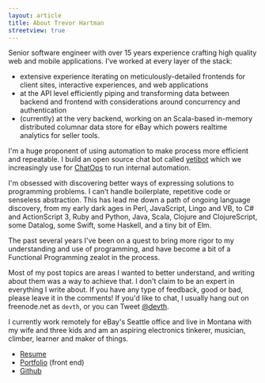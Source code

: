 ```yaml
---
layout: article
title: About Trevor Hartman
streetview: true
---
```


Senior software engineer with over 15 years experience crafting high quality web
and mobile applications. I've worked at every layer of the stack:

- extensive experience iterating on meticulously-detailed frontends for client
  sites, interactive experiences, and web applications
- at the API level efficiently piping and transforming data between backend and
  frontend with considerations around concurrency and authentication
- (currently) at the very backend, working on an Scala-based in-memory
  distributed columnar data store for eBay which powers realtime analytics for
  seller tools.

I'm a huge proponent of using automation to make process more efficient and
repeatable. I build an open source chat bot called
[yetibot](https://github.com/devth/yetibot) which we increasingly use for
[ChatOps](http://devops.com/2014/07/16/chatops-communicating-speed-devops/) to
run internal automation.

I'm obsessed with discovering better ways of expressing solutions to programming
problems. I can't handle boilerplate, repetitive code or senseless abstraction.
This has lead me down a path of ongoing language discovery, from my early dark
ages in Perl, JavaScript, Lingo and VB, to C# and ActionScript 3, Ruby and
Python, Java, Scala, Clojure and ClojureScript, some Datalog, some Swift, some
Haskell, and a tiny bit of Elm.

The past several years I've been on a quest to bring more rigor to my
understanding and use of programming, and have become a bit of a Functional
Programming zealot in the process.

Most of my post topics are areas I wanted to better understand, and writing
about them was a way to achieve that. I don't claim to be an expert in
everything I write about. If you have any type of feedback, good or bad, please
leave it in the comments! If you'd like to chat, I usually hang out on
freenode.net as `devth`, or you can Tweet [@devth](https://twitter.com/devth).

I currently work remotely for eBay's Seattle office and live in Montana with my
wife and three kids and am an aspiring electronics tinkerer, musician, climber,
learner and maker of things.

- [Resume](Trevor-Hartman-resume.pdf)
- [Portfolio](http://cargocollective.com/devth) (front end)
- [Github](https://github.com/devth)
